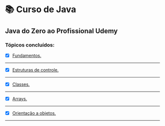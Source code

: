 # :books: Curso de Java
## Java do Zero ao Profissional Udemy
### Tópicos concluídos:
- [x] [Fundamentos.](https://github.com/PedroSantana2/curso-java-udemy/tree/main/Fundamentos)
---
- [x] [Estruturas de controle.](https://github.com/PedroSantana2/curso-java-udemy/tree/main/EstruturasDeControle)
---
- [x] [Classes.](https://github.com/PedroSantana2/curso-java-udemy/tree/main/ClassesJava)
---
- [x] [Arrays.](https://github.com/PedroSantana2/curso-java-udemy/tree/main/Arrays)
---
- [x] [Orientação a objetos.](https://github.com/PedroSantana2/curso-java-udemy/tree/main/OrientacaoObjetos)
---
